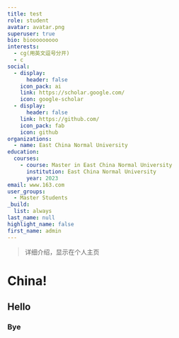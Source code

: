 ```yaml
---
title: test
role: student
avatar: avatar.png
superuser: true
bio: biooooooooo
interests:
  - cg(用英文逗号分开)
  - c
social:
  - display:
      header: false
    icon_pack: ai
    link: https://scholar.google.com/
    icon: google-scholar
  - display:
      header: false
    link: https://github.com/
    icon_pack: fab
    icon: github
organizations:
  - name: East China Normal University
education:
  courses:
    - course: Master in East China Normal University
      institution: East China Normal University
      year: 2023
email: www.163.com
user_groups:
  - Master Students
_build:
  list: always
last_name: null
highlight_name: false
first_name: admin
---
```

> 详细介绍，显示在个人主页

# China!

## Hello

### Bye

